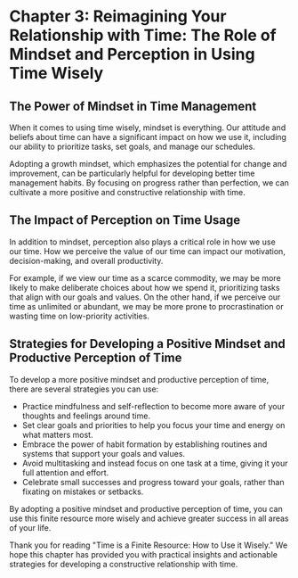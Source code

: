 Chapter 3: Reimagining Your Relationship with Time: The Role of Mindset and Perception in Using Time Wisely
===========================================================================================================

The Power of Mindset in Time Management
---------------------------------------

When it comes to using time wisely, mindset is everything. Our attitude and beliefs about time can have a significant impact on how we use it, including our ability to prioritize tasks, set goals, and manage our schedules.

Adopting a growth mindset, which emphasizes the potential for change and improvement, can be particularly helpful for developing better time management habits. By focusing on progress rather than perfection, we can cultivate a more positive and constructive relationship with time.

The Impact of Perception on Time Usage
--------------------------------------

In addition to mindset, perception also plays a critical role in how we use our time. How we perceive the value of our time can impact our motivation, decision-making, and overall productivity.

For example, if we view our time as a scarce commodity, we may be more likely to make deliberate choices about how we spend it, prioritizing tasks that align with our goals and values. On the other hand, if we perceive our time as unlimited or abundant, we may be more prone to procrastination or wasting time on low-priority activities.

Strategies for Developing a Positive Mindset and Productive Perception of Time
------------------------------------------------------------------------------

To develop a more positive mindset and productive perception of time, there are several strategies you can use:

* Practice mindfulness and self-reflection to become more aware of your thoughts and feelings around time.
* Set clear goals and priorities to help you focus your time and energy on what matters most.
* Embrace the power of habit formation by establishing routines and systems that support your goals and values.
* Avoid multitasking and instead focus on one task at a time, giving it your full attention and effort.
* Celebrate small successes and progress toward your goals, rather than fixating on mistakes or setbacks.

By adopting a positive mindset and productive perception of time, you can use this finite resource more wisely and achieve greater success in all areas of your life.

Thank you for reading "Time is a Finite Resource: How to Use it Wisely." We hope this chapter has provided you with practical insights and actionable strategies for developing a constructive relationship with time.



